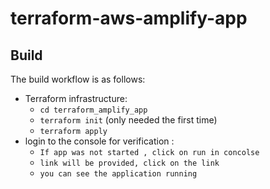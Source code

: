 # terraform-aws-amplify-app
## Build ##

The build workflow is as follows:

 - Terraform infrastructure:
   * `cd terraform_amplify_app`
   * `terraform init` (only needed the first time)
   * `terraform apply`
 - login to the console for verification :
   * `If app was not started , click on run in concolse`
   * `link will be provided, click on the link`
   * `you can see the application running`
     
